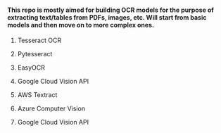 #### This repo is mostly aimed for building OCR models for the purpose of extracting text/tables from PDFs, images, etc. Will start from basic models and then move on to more complex ones.

1. Tesseract OCR


2. Pytesseract
3. EasyOCR
4. Google Cloud Vision API
5. AWS Textract
6. Azure Computer Vision
7. Google Cloud Vision API
